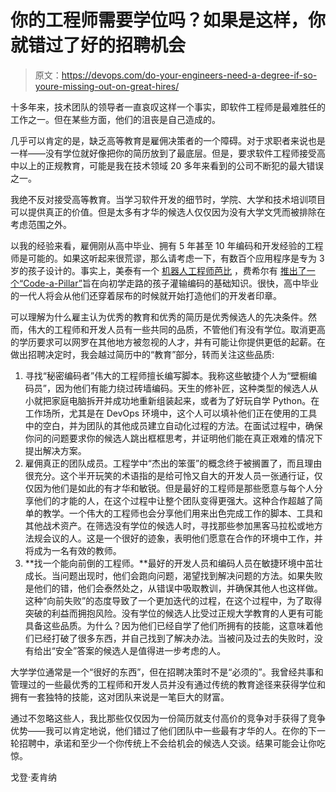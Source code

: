 # 你的工程师需要学位吗？如果是这样，你就错过了好的招聘机会

> 原文：<https://devops.com/do-your-engineers-need-a-degree-if-so-youre-missing-out-on-great-hires/>

十多年来，技术团队的领导者一直哀叹这样一个事实，即软件工程师是最难胜任的工作之一。但在某些方面，他们的沮丧是自己造成的。

几乎可以肯定的是，缺乏高等教育是雇佣决策者的一个障碍。对于求职者来说也是一样——没有学位就好像把你的简历放到了最底层。但是，要求软件工程师接受高中以上的正规教育，可能是我在技术领域 20 多年来看到的公司不断犯的最大错误之一。

我绝不反对接受高等教育。当学习软件开发的细节时，学院、大学和技术培训项目可以提供真正的价值。但是太多有才华的候选人仅仅因为没有大学文凭而被排除在考虑范围之外。

以我的经验来看，雇佣刚从高中毕业、拥有 5 年甚至 10 年编码和开发经验的工程师是可能的。如果这听起来很荒谬，那么请考虑一下，有数百个应用程序是专为 3 岁的孩子设计的。事实上，美泰有一个 [机器人工程师芭比](https://www.cnet.com/news/robotics-engineer-barbie-builds-robots-teaches-kids-coding-tynker/) ，费希尔有 [推出了一个“Code-a-Pillar”](https://www.theverge.com/2016/1/5/10716994/fisher-price-thing-and-learn-code-a-pillar-toy-ces-2016)旨在向初学走路的孩子灌输编码的基础知识。很快，高中毕业的一代人将会从他们还穿着尿布的时候就开始打造他们的开发者印章。

可以理解为什么雇主认为优秀的教育和优秀的简历是优秀候选人的先决条件。然而，伟大的工程师和开发人员有一些共同的品质，不管他们有没有学位。取消更高的学历要求可以网罗在其他地方被忽视的人才，并有可能让你提供更低的起薪。在做出招聘决定时，我会越过简历中的“教育”部分，转而关注这些品质:

1.  寻找“秘密编码者”伟大的工程师擅长编写脚本。我称这些敏捷个人为“壁橱编码员”，因为他们有能力绕过砖墙编码。天生的修补匠，这种类型的候选人从小就把家庭电脑拆开并成功地重新组装起来，或者为了好玩自学 Python。在工作场所，尤其是在 DevOps 环境中，这个人可以填补他们正在使用的工具中的空白，并为团队的其他成员建立自动化过程的方法。在面试过程中，确保你问的问题要求你的候选人跳出框框思考，并证明他们能在真正艰难的情况下提出解决方案。
2.  雇佣真正的团队成员。工程学中“杰出的笨蛋”的概念终于被搁置了，而且理由很充分。这个半开玩笑的术语指的是给可怜又自大的开发人员一张通行证，仅仅因为他们是如此的有才华和敏锐。但是最好的工程师是那些愿意与每个人分享他们的才能的人，在这个过程中让整个团队变得更强大。这种合作超越了简单的教学。一个伟大的工程师也会分享他们用来出色完成工作的脚本、工具和其他战术资产。在筛选没有学位的候选人时，寻找那些参加黑客马拉松或地方法规会议的人。这是一个很好的迹象，表明他们愿意在合作的环境中工作，并将成为一名有效的教师。
3.  **找一个能向前倒的工程师。**最好的开发人员和编码人员在敏捷环境中茁壮成长。当问题出现时，他们会跑向问题，渴望找到解决问题的方法。如果失败是他们的错，他们会泰然处之，从错误中吸取教训，并确保其他人也这样做。这种“向前失败”的态度导致了一个更加迭代的过程，在这个过程中，为了取得突破的利益而拥抱风险。没有学位的候选人比受过正规大学教育的人更有可能具备这些品质。为什么？因为他们已经自学了他们所拥有的技能，这意味着他们已经打破了很多东西，并自己找到了解决办法。当被问及过去的失败时，没有给出“安全”答案的候选人是值得进一步考虑的人。

大学学位通常是一个“很好的东西”，但在招聘决策时不是“必须的”。我曾经共事和管理过的一些最优秀的工程师和开发人员并没有通过传统的教育途径来获得学位和拥有一套独特的技能，这对团队来说是一笔巨大的财富。

通过不忽略这些人，我比那些仅仅因为一份简历就支付高价的竞争对手获得了竞争优势——我可以肯定地说，他们错过了他们团队中一些最有才华的人。在你的下一轮招聘中，承诺和至少一个你传统上不会给机会的候选人交谈。结果可能会让你吃惊。

戈登·麦肯纳